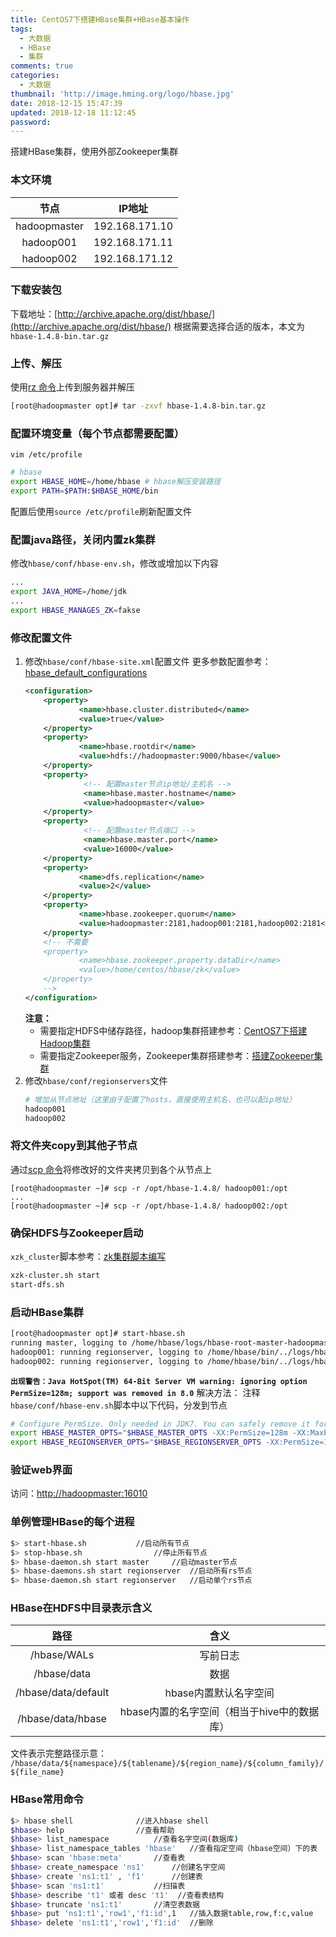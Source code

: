 ```yaml
---
title: CentOS7下搭建HBase集群+HBase基本操作
tags:
  - 大数据
  - HBase
  - 集群
comments: true
categories:
  - 大数据
thumbnail: 'http://image.hming.org/logo/hbase.jpg'
date: 2018-12-15 15:47:39
updated: 2018-12-18 11:12:45
password:
---
```

搭建HBase集群，使用外部Zookeeper集群
<!-- more -->
### 本文环境
|节点|IP地址|
|:---:|:---:|
|hadoopmaster|192.168.171.10|
|hadoop001|192.168.171.11|
|hadoop002|192.168.171.12|
### 下载安装包
下载地址：[http://archive.apache.org/dist/hbase/](http://archive.apache.org/dist/hbase/)
根据需要选择合适的版本，本文为`hbase-1.4.8-bin.tar.gz`

### 上传、解压
使用[rz 命令](http://blog.hming.org/2018/08/15/Linux%E5%B8%B8%E7%94%A8%E5%91%BD%E4%BB%A4/#rz%E4%B8%8Esz%EF%BC%88%E4%B8%8A%E4%BC%A0%E3%80%81%E4%B8%8B%E8%BD%BD%E6%96%87%E4%BB%B6%EF%BC%89)上传到服务器并解压
```bash
[root@hadoopmaster opt]# tar -zxvf hbase-1.4.8-bin.tar.gz
```
### 配置环境变量（每个节点都需要配置）
`vim /etc/profile`
```bash
# hbase
export HBASE_HOME=/home/hbase # hbase解压安装路径
export PATH=$PATH:$HBASE_HOME/bin
```
配置后使用`source /etc/profile`刷新配置文件
### 配置java路径，关闭内置zk集群
修改`hbase/conf/hbase-env.sh`，修改或增加以下内容
```bash
...
export JAVA_HOME=/home/jdk
...
export HBASE_MANAGES_ZK=fakse
```
### 修改配置文件
1. 修改`hbase/conf/hbase-site.xml`配置文件
    更多参数配置参考：[hbase_default_configurations](http://hbase.apache.org/book.html#hbase_default_configurations)
    ```xml
    <configuration>
        <property>
                <name>hbase.cluster.distributed</name>
                <value>true</value>
        </property>
        <property>
                <name>hbase.rootdir</name>
                <value>hdfs://hadoopmaster:9000/hbase</value>
        </property>
        <property>
                 <!-- 配置master节点ip地址/主机名 -->
                 <name>hbase.master.hostname</name>
                 <value>hadoopmaster</value>
        </property>
        <property>
                 <!-- 配置master节点端口 -->
                 <name>hbase.master.port</name>
                 <value>16000</value>
        </property>
        <property>
                <name>dfs.replication</name>
                <value>2</value>
        </property>
        <property>
                <name>hbase.zookeeper.quorum</name>
                <value>hadoopmaster:2181,hadoop001:2181,hadoop002:2181</value>
        </property>
        <!-- 不需要
        <property>
                <name>hbase.zookeeper.property.dataDir</name>
                <value>/home/centos/hbase/zk</value>
        </property>
        -->
    </configuration>
    ```
    **注意：**
    * 需要指定HDFS中储存路径，hadoop集群搭建参考：[CentOS7下搭建Hadoop集群](http://blog.hming.org/2018/09/16/CentOS7%E4%B8%8B%E6%90%AD%E5%BB%BAHadoop%E9%9B%86%E7%BE%A4/)
    * 需要指定Zookeeper服务，Zookeeper集群搭建参考：[搭建Zookeeper集群](http://blog.hming.org/2018/12/15/%E6%90%AD%E5%BB%BAZookeeper%E9%9B%86%E7%BE%A4/)
2. 修改`hbase/conf/regionservers`文件
    ```bash
    # 增加从节点地址（这里由于配置了hosts，直接使用主机名，也可以配ip地址）
    hadoop001
    hadoop002
    ```
### 将文件夹copy到其他子节点
通过[scp 命令](http://blog.hming.org/2018/08/15/Linux%E5%B8%B8%E7%94%A8%E5%91%BD%E4%BB%A4/#scp%EF%BC%88%E8%B7%A8%E6%9C%8D%E5%8A%A1%E5%99%A8%E6%8B%B7%E8%B4%9D%EF%BC%89)将修改好的文件夹拷贝到各个从节点上
```shell
[root@hadoopmaster ~]# scp -r /opt/hbase-1.4.8/ hadoop001:/opt
...
[root@hadoopmaster ~]# scp -r /opt/hbase-1.4.8/ hadoop002:/opt
```
### 确保HDFS与Zookeeper启动
`xzk_cluster`脚本参考：[zk集群脚本编写](http://blog.hming.org/2018/12/15/%E6%90%AD%E5%BB%BAZookeeper%E9%9B%86%E7%BE%A4/#zk%E9%9B%86%E7%BE%A4%E8%84%9A%E6%9C%AC%E7%BC%96%E5%86%99)
```bash
xzk-cluster.sh start
start-dfs.sh
```
### 启动HBase集群
```bash
[root@hadoopmaster opt]# start-hbase.sh 
running master, logging to /home/hbase/logs/hbase-root-master-hadoopmaster.out
hadoop001: running regionserver, logging to /home/hbase/bin/../logs/hbase-root-regionserver-hadoop001.out
hadoop002: running regionserver, logging to /home/hbase/bin/../logs/hbase-root-regionserver-hadoop002.out
```
**`出现警告：Java HotSpot(TM) 64-Bit Server VM warning: ignoring option PermSize=128m; support was removed in 8.0`**
解决方法：
注释`hbase/conf/hbase-env.sh`脚本中以下代码，分发到节点
```bash
# Configure PermSize. Only needed in JDK7. You can safely remove it for JDK8+
export HBASE_MASTER_OPTS="$HBASE_MASTER_OPTS -XX:PermSize=128m -XX:MaxPermSize=128m -XX:ReservedCodeCacheSize=256m"
export HBASE_REGIONSERVER_OPTS="$HBASE_REGIONSERVER_OPTS -XX:PermSize=128m -XX:MaxPermSize=128m -XX:ReservedCodeCacheSize=256m"
```
### 验证web界面
访问：[http://hadoopmaster:16010](http://hadoopmaster:16010)
### 单例管理HBase的每个进程
```bash
$> start-hbase.sh			//启动所有节点
$> stop-hbase.sh				//停止所有节点
$> hbase-daemon.sh start master		//启动master节点
$> hbase-daemons.sh start regionserver	//启动所有rs节点
$> hbase-daemon.sh start regionserver	//启动单个rs节点
```
### HBase在HDFS中目录表示含义
|路径|含义|
|:---:|:---:|
|/hbase/WALs|写前日志|
|/hbase/data|数据|
|/hbase/data/default|hbase内置默认名字空间|
|/hbase/data/hbase|hbase内置的名字空间（相当于hive中的数据库）|
文件表示完整路径示意：
`/hbase/data/${namespace}/${tablename}/${region_name}/${column_family}/${file_name}`
### HBase常用命令
```bash
$> hbase shell				//进入hbase shell
$hbase> help				//查看帮助
$hbase> list_namespace			//查看名字空间(数据库)
$hbase> list_namespace_tables 'hbase'	//查看指定空间（hbase空间）下的表
$hbase> scan 'hbase:meta'		//查看表
$hbase> create_namespace 'ns1'		//创建名字空间
$hbase> create 'ns1:t1' , 'f1'		//创建表
$hbase> scan 'ns1:t1'			//扫描表
$hbase> describe 't1' 或者 desc 't1'	//查看表结构
$hbase> truncate 'ns1:t1'		//清空表数据
$hbase> put 'ns1:t1','row1','f1:id',1	//插入数据table,row,f:c,value
$hbase> delete 'ns1:t1','row1','f1:id'	//删除
```